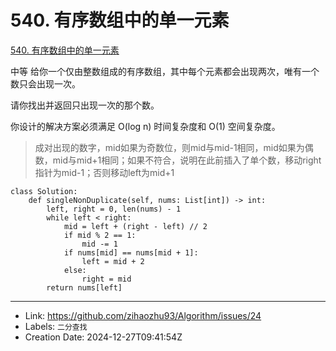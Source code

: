 # 540. 有序数组中的单一元素

[540. 有序数组中的单一元素](https://leetcode.cn/problems/single-element-in-a-sorted-array/)

中等
给你一个仅由整数组成的有序数组，其中每个元素都会出现两次，唯有一个数只会出现一次。

请你找出并返回只出现一次的那个数。

你设计的解决方案必须满足 O(log n) 时间复杂度和 O(1) 空间复杂度。

> 成对出现的数字，mid如果为奇数位，则mid与mid-1相同，mid如果为偶数，mid与mid+1相同；如果不符合，说明在此前插入了单个数，移动right指针为mid-1；否则移动left为mid+1

```
class Solution:
    def singleNonDuplicate(self, nums: List[int]) -> int:
        left, right = 0, len(nums) - 1
        while left < right:
            mid = left + (right - left) // 2
            if mid % 2 == 1:
                mid -= 1
            if nums[mid] == nums[mid + 1]:
                left = mid + 2
            else:
                right = mid
        return nums[left]
```

---

* Link: https://github.com/zihaozhu93/Algorithm/issues/24
* Labels: `二分查找`
* Creation Date: 2024-12-27T09:41:54Z
